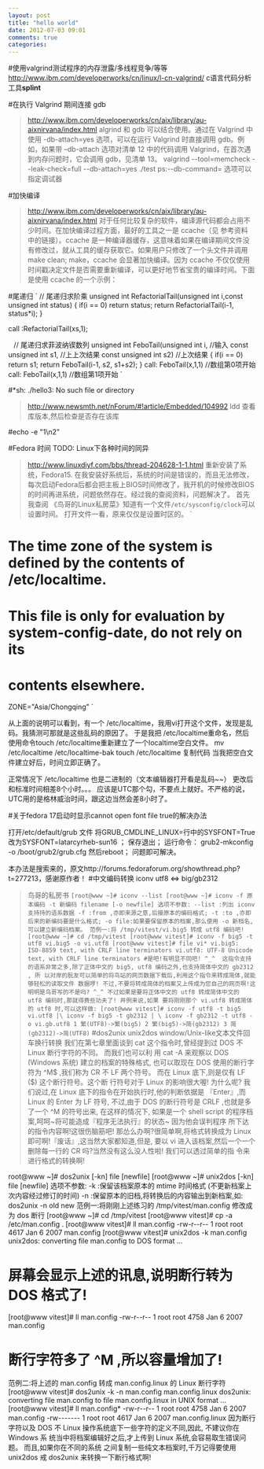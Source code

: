 ```yaml
---
layout: post
title: "hello world"
date: 2012-07-03 09:01
comments: true
categories: 
---
```

#使用valgrind测试程序的内存泄露/多线程竞争/等等
http://www.ibm.com/developerworks/cn/linux/l-cn-valgrind/
c语言代码分析工具**splint**


#在执行 Valgrind 期间连接 gdb
>http://www.ibm.com/developerworks/cn/aix/library/au-aixnirvana/index.html
algrind 和 gdb 可以结合使用。通过在 Valgrind 中使用 -db-attach=yes 选项，可以在运行 Valgrind 时直接调用 gdb。例如，如果带 –db-attach 选项对清单 12 中的代码调用 Valgrind，在首次遇到内存问题时，它会调用 gdb，见清单 13。
valgrind --tool=memcheck --leak-check=full  --db-attach=yes ./test
ps:--db-command=<command> 选项可以指定调试器


#加快编译 
>http://www.ibm.com/developerworks/cn/aix/library/au-aixnirvana/index.html
对于任何比较复杂的软件，编译源代码都会占用不少时间。在加快编译过程方面，最好的工具之一是 ccache（见 参考资料 中的链接）。ccache 是一种编译器缓存，这意味着如果在编译期间文件没有修改过，就从工具的缓存获取它。如果用户只修改了一个头文件并调用 make clean; make，ccache 会显著加快编译。因为 ccache 不仅仅使用时间戳决定文件是否需要重新编译，可以更好地节省宝贵的编译时间。下面是使用 ccache 的一个示例：

#尾递归
`
// 尾递归求阶乘
unsigned int RefactorialTail(unsigned int i,const unsigned int status)
{
    if(i == 0)
        return status;
    return RefactorialTail(i-1, status*i);
}

call :RefactorialTail(xs,1);

`
`
// 尾递归求菲波纳锲数列
unsigned int FeboTail(unsigned int i,  //输入
                      const unsigned int s1,     //上上次结果
                      const unsigned int s2)    //上次结果
{
    if(i == 0)
        return s1;
    return FeboTail(i-1, s2, s1+s2);
}
call: FeboTail(x,1,1) //数组第0项开始
call: FeboTail(x,1,1) //数组第1项开始
`

#*sh: ./hello3: No such file or directory 
>http://www.newsmth.net/nForum/#!article/Embedded/104992
ldd 查看库版本,然后检查是否存在该库

#echo -e "1\n2" 

#Fedora 时间
TODO: Linux下各种时间的同异
>http://www.linuxdiyf.com/bbs/thread-204628-1-1.html
重新安装了系统，Fedora15.
在我安装好系统后，系统的时间是错误的，而且无法修改，每次启动Fedora后都会把主板上BIOS时间修改了，我开机的时候修改BIOS的时间再进系统，问题依然存在。经过我的查阅资料，问题解决了。
首先我查阅 《鸟哥的Linux私房菜》知道有一个文件`/etc/sysconfig/clock`可以设置时间。
打开文件一看，原来仅仅是设置时区的。
`
# The time zone of the system is defined by the contents of /etc/localtime.
# This file is only for evaluation by system-config-date, do not rely on its
# contents elsewhere.
ZONE="Asia/Chongqing"
`

从上面的说明可以看到，有一个 /etc/localtime，我用vi打开这个文件，发现是乱码。我猜测可那就是这些乱码的原因了。
于是我把 /etc/localtime重命名，然后使用命令touch /etc/localtime重新建立了一个localtime空白文件。
mv /etc/localtime /etc/localtime-bak
touch /etc/localtime
复制代码
当我把空白文件建立好后，时间立即正确了。

正常情况下 /etc/localtime 也是二进制的（文本编辑器打开看是乱码~~）
更改后和标准时间相差8个小时。。。
应该是UTC那个勾，不要点上就好。不严格的说，UTC用的是格林威治时间，跟这边当然会差8小时了。

#关于fedora 17启动时显示cannot open font file true的解决办法

打开/etc/default/grub 文件
将GRUB_CMDLINE_LINUX=行中的SYSFONT=True 改为SYSFONT=latarcyrheb-sun16 ；
保存退出；
运行命令：
grub2-mkconfig -o /boot/grub2/grub.cfg
然后reboot；
问题即可解决。

本办法是搜索来的，原文http://forums.fedoraforum.org/showthread.php?t=277213，感谢原作者！
#中文编码转换 iconv utf8 <=> big/gb2312
>鸟哥的私房书
`
[root@www ~]# iconv --list
[root@www ~]# iconv -f 原本编码 -t 新编码 filename [-o newfile]
选项不参数:
--list :列出 iconv 支持持的语系数据
-f :from ,亦即来源之意,后接原本的编码格式;
-t :to ,亦即后来的新编码要是什么格式;
-o file:如果要保留原本的档案,那么使用 -o 新档名,可以建立新编码档案。
范例一:将 /tmp/vitest/vi.big5 转成 utf8 编码吧!
[root@www ~]# cd /tmp/vitest
[root@www vitest]# iconv -f big5 -t utf8 vi.big5 -o vi.utf8
[root@www vitest]# file vi*
vi.big5: ISO-8859 text, with CRLF line terminators
vi.utf8: UTF-8 Unicode text, with CRLF line terminators
#是吧!有明显不同吧! ^_^ 
这指令支持的语系非常之多,除了正体中文的 big5, utf8 编码之外,也支持简体中文的 gb2312 , 所
以对岸的朊友可以简单的将鸟站的网页数据下载后,利用这个指令来转成简体,就能够轻松的读取文件
数据啰! 不过,不要将转成简体的档案又上传成为您自己的网页啊!这明明是鸟哥写的不是吗? ^_^
不过如果是要将正体中文的 utf8 转成简体中文的 utf8 编码时,那就得费些功夫了! 丼例来说,如果
要将刚刚那个 vi.utf8 转成简体的 utf8 时,可以这样做:
[root@www vitest]# iconv -f utf8 -t big5 vi.utf8 |\
		iconv -f big5 -t gb2312 | \
		iconv -f gb2312 -t utf8 -o vi.gb.utf8
1 繁(UTF8)->繁(big5)
2 繁(big5)->简(gb2312)
3 简(gb2312)->简(UTF8)
`
#dos2unix unix2dos window/Unix-like文本文件回车换行转换
我们在第七章里面谈到 cat 这个指令时,曾经提到过 DOS 不 Linux 断行字符的不同。 而我们也可以利
用 cat -A 来观察以 DOS (Windows 系统) 建立的档案的特殊格式, 也可以取现在 DOS 使用的断行字
符为 ^M$ ,我们称为 CR 不 LF 两个符号。 而在 Linux 底下,则是仅有 LF ($) 这个断行符号。这个断
行符号对于 Linux 的影响很大喔! 为什么呢?
我们说过,在 Linux 底下的指令在开始执行时,他的判断依据是 『Enter』,而 Linux 的 Enter 为 LF
符号, 不过,由于 DOS 的断行符号是 CRLF ,也就是多了一个 ^M 的符号出来, 在这样的情况下,
如果是一个 shell script 的程序档案,呵呵~将可能造成『程序无法执行』的状态~ 因为他会误判程序
所下达的指令内容啊!这很伤脑筋吧!
那怂么办啊?很简单啊,将格式转换成为 Linux 即可啊!『废话』,这当然大家都知道,但是, 要以
vi 进入该档案,然后一个一个删除每一行的 CR 吗?当然没有这么没人性啦! 我们可以透过简单的指
令来进行格式的转换啊!

root@www ~]# dos2unix [-kn] file [newfile]
[root@www ~]# unix2dos [-kn] file [newfile]
选项不参数:
-k :保留该档案原本的 mtime 时间格式 (不更新档案上次内容经过修订的时间)
-n :保留原本的旧档,将转换后的内容输出到新档案,如: dos2unix -n old
new
范例一:将刚刚上述练习的 /tmp/vitest/man.config 修改成为 dos 断行
[root@www ~]# cd /tmp/vitest
[root@www vitest]# cp -a /etc/man.config .
[root@www vitest]# ll man.config
-rw-r--r-- 1 root root 4617 Jan 6 2007 man.config
[root@www vitest]# unix2dos -k man.config
unix2dos: converting file man.config to DOS format ...
# 屏幕会显示上述的讯息,说明断行转为 DOS 格式了!
[root@www vitest]# ll man.config
-rw-r--r-- 1 root root 4758 Jan 6 2007 man.config
# 断行字符多了 ^M ,所以容量增加了!
范例二:将上述的 man.config 转成 man.config.linux 的 Linux 断行字符
[root@www vitest]# dos2unix -k -n man.config man.config.linux
dos2unix: converting file man.config to file man.config.linux in UNIX
format ...
[root@www vitest]# ll man.config*
-rw-r--r-- 1 root root 4758 Jan 6 2007 man.config
-rw------- 1 root root 4617 Jan 6 2007 man.config.linux
因为断行字符以及 DOS 不 Linux 操作系统底下一些字符的定义不同,因此, 不建议你在 Windows 系
统当中将档案编辑好之后,才上传到 Linux 系统,会容易取生错误问题。 而且,如果你在不同的系统
之间复制一些纯文本档案时,千万记得要使用 unix2dos 戒 dos2unix 来转换一下断行格式啊!

 
